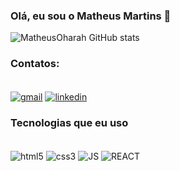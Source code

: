 ### Olá, eu sou o Matheus Martins 👋

![MatheusOharah GitHub stats](https://github-readme-stats.vercel.app/api?username=MatheusOharah&show_icons=true&theme=dracula)

### Contatos:

<div style="display: inline_block"><br/>
<a href="mailto:matheusmartins031102@gmail.com" target="_blank"> <img align="center" alt="gmail" src="https://img.shields.io/badge/-Gmail-%23333?style=for-the-badge&logo=gmail&logoColor=white" target="_blank"></a>
<a href="https://www.linkedin.com/in/matheus-martins-208503299/" target="_blank"> <img align="center" alt="linkedin" src="https://img.shields.io/badge/-LinkedIn-%230077B5?style=for-the-badge&logo=linkedin&logoColor=white" target="_blank"></a>
</div>

### Tecnologias que eu uso

<div style="display: inline_block"><br/> 
<img align="center" alt="html5" src="https://img.shields.io/badge/HTML5-E34F26?style=for-the-badge&logo=html5&logoColor=white">
<img align="center" alt="css3" src="https://img.shields.io/badge/CSS3-1572B6?style=for-the-badge&logo=css3&logoColor=white">
<img align="center" alt="JS" src="https://img.shields.io/badge/JavaScript-323330?style=for-the-badge&logo=javascript&logoColor=F7DF1E">
<img align="center" alt="REACT" src="https://img.shields.io/badge/React-20232A?style=for-the-badge&logo=react&logoColor=61DAFB"><br/>
</div>
